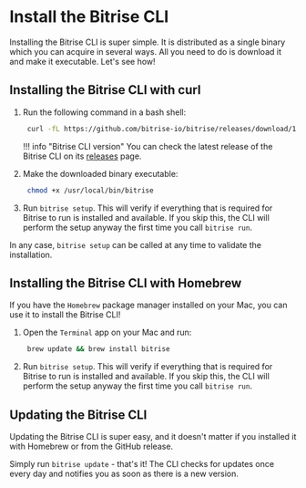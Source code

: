 # Install the Bitrise CLI

Installing the Bitrise CLI is super simple. It is distributed as a single binary which you can acquire in several ways. All you need to do is download it and make it executable. Let's see how!

## Installing the Bitrise CLI with curl

1. Run the following command in a bash shell:

   ```bash
    curl -fL https://github.com/bitrise-io/bitrise/releases/download/1.16.0/bitrise-$(uname -s)-$(uname -m) > /usr/local/bin/bitrise`
   ```

   !!! info "Bitrise CLI version" You can check the latest release of the Bitrise CLI on its [releases](https://github.com/bitrise-io/bitrise/releases) page.

2. Make the downloaded binary executable:

   ```bash
    chmod +x /usr/local/bin/bitrise
   ```

3. Run `bitrise setup`. This will verify if everything that is required for Bitrise to run is installed and available. If you skip this, the CLI will perform the setup anyway the first time you call `bitrise run`.

In any case, `bitrise setup` can be called at any time to validate the installation.

## Installing the Bitrise CLI with Homebrew

If you have the `Homebrew` package manager installed on your Mac, you can use it to install the Bitrise CLI!

1. Open the `Terminal` app on your Mac and run:

   ```bash
    brew update && brew install bitrise
   ```

2. Run `bitrise setup`. This will verify if everything that is required for Bitrise to run is installed and available. If you skip this, the CLI will perform the setup anyway the first time you call `bitrise run`.

## Updating the Bitrise CLI

Updating the Bitrise CLI is super easy, and it doesn't matter if you installed it with Homebrew or from the GitHub release.

Simply run `bitrise update` - that's it! The CLI checks for updates once every day and notifies you as soon as there is a new version.

